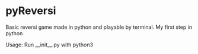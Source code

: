 pyReversi
=========

Basic reversi game made in python and playable by terminal. My first step in python

Usage: Run \_\_init\_\_.py with python3